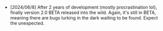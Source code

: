 - [2024/06/8] After 2 years of development (mostly procrastination lol), finally version 2.0 BETA released into the wild. Again, it's still in BETA, meaning there are bugs lurking in the dark waiting to be found. Expect the unexpected.
